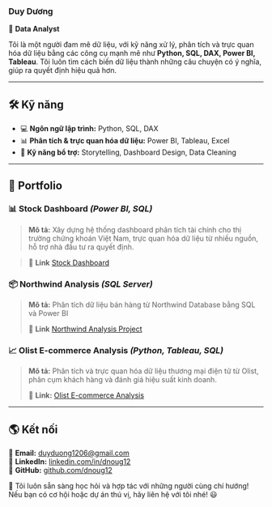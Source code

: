 ### **Duy Dương**

🚀 **Data Analyst**

Tôi là một người đam mê dữ liệu, với kỹ năng xử lý, phân tích và trực quan hóa dữ liệu bằng các công cụ mạnh mẽ như **Python, SQL, DAX, Power BI, Tableau**. Tôi luôn tìm cách biến dữ liệu thành những câu chuyện có ý nghĩa, giúp ra quyết định hiệu quả hơn.

---

## 🛠️ Kỹ năng

- 💻 **Ngôn ngữ lập trình:** Python, SQL, DAX
- 📊 **Phân tích & trực quan hóa dữ liệu:** Power BI, Tableau, Excel
- 🎯 **Kỹ năng bổ trợ:** Storytelling, Dashboard Design, Data Cleaning

---

## 🚀 **Portfolio**

### 📊 **Stock Dashboard** *(Power BI, SQL)*
> **Mô tả:** Xây dựng hệ thống dashboard phân tích tài chính cho thị trường chứng khoán Việt Nam, trực quan hóa dữ liệu từ nhiều nguồn, hỗ trợ nhà đầu tư ra quyết định.

> 📎 **Link** [Stock Dashboard](https://github.com/dnoug12/VietStock-Project)

### 📦 **Northwind Analysis** *(SQL Server)*
> **Mô tả:** Phân tích dữ liệu bán hàng từ Northwind Database bằng SQL và Power BI
>
> 📎 **Link** [Northwind Analysis Project](https://github.com/dnoug12/Northwind-Project-use-SQL-Server)

### 📈 **Olist E-commerce Analysis** *(Python, Tableau, SQL)*
> **Mô tả:** Phân tích và trực quan hóa dữ liệu thương mại điện tử từ Olist, phân cụm khách hàng và đánh giá hiệu suất kinh doanh.
> 
> 📎 **Link:** [Olist E-commerce Analysis](https://github.com/dnoug12/Olist-Ecomerce-Analysis-Project)

---

## 🌎 Kết nối

📧 **Email:** duyduong1206@gmail.com  
🔗 **LinkedIn:** [linkedin.com/in/dnoug12](https://www.linkedin.com/in/dnoug12/)  
📂 **GitHub:** [github.com/dnoug12](https://github.com/dnoug12)  

🚀 Tôi luôn sẵn sàng học hỏi và hợp tác với những người cùng chí hướng! Nếu bạn có cơ hội hoặc dự án thú vị, hãy liên hệ với tôi nhé! 😃
